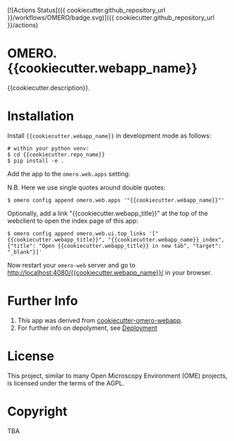 
[![Actions Status]({{ cookiecutter.github_repository_url }}/workflows/OMERO/badge.svg)]({{ cookiecutter.github_repository_url }}/actions)


OMERO.{{cookiecutter.webapp_name}}
==================================

{{cookiecutter.description}}.

Installation
============

Install `{{cookiecutter.webapp_name}}` in development mode as follows:

    # within your python venv:
    $ cd {{cookiecutter.repo_name}}
    $ pip install -e .

Add the app to the `omero.web.apps` setting:

N.B. Here we use single quotes around double quotes:

    $ omero config append omero.web.apps '"{{cookiecutter.webapp_name}}"'

Optionally, add a link "{{cookiecutter.webapp_title}}" at the top of the webclient to
open the index page of this app:

    $ omero config append omero.web.ui.top_links '["{{cookiecutter.webapp_title}}", "{{cookiecutter.webapp_name}}_index", {"title": "Open {{cookiecutter.webapp_title}} in new tab", "target": "_blank"}]'


Now restart your `omero-web` server and go to
<http://localhost:4080/{{cookiecutter.webapp_name}}/> in your browser.


Further Info
============

1.  This app was derived from [cookiecutter-omero-webapp](https://github.com/ome/cookiecutter-omero-webapp).
2.  For further info on depolyment, see [Deployment](https://docs.openmicroscopy.org/latest/omero/developers/Web/Deployment.html)


License
=======

This project, similar to many Open Microscopy Environment (OME) projects, is
licensed under the terms of the AGPL.


Copyright
=========

TBA

